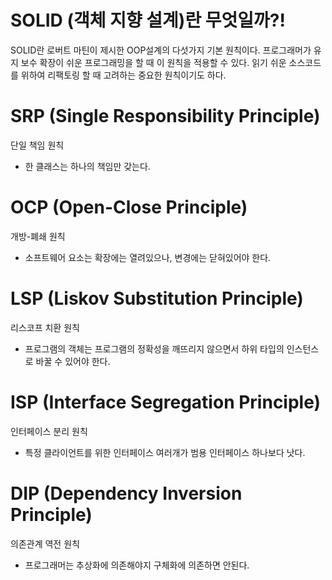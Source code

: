 # SOLID (객체 지향 설계)란 무엇일까?!

SOLID란 로버트 마틴이 제시한 OOP설계의 다섯가지 기본 원칙이다.
프로그래머가 유지 보수 확장이 쉬운 프로그래밍을 할 때 이 원칙을 적용할 수 있다.
읽기 쉬운 소스코드를 위하여 리팩토링 할 때 고려하는 중요한 원칙이기도 하다.

# SRP (Single Responsibility Principle)
단일 책임 원칙
- 한 클래스는 하나의 책임만 갖는다.

# OCP (Open-Close Principle)
개방-폐쇄 원칙
- 소프트웨어 요소는 확장에는 열려있으나, 변경에는 닫혀있어야 한다.

# LSP (Liskov Substitution Principle)
리스코프 치환 원칙
- 프로그램의 객체는 프로그램의 정확성을 깨뜨리지 않으면서
  하위 타입의 인스턴스로 바꿀 수 있어야 한다.

# ISP (Interface Segregation Principle)
인터페이스 분리 원칙
- 특정 클라이언트를 위한 인터페이스 여러개가
  범용 인터페이스 하나보다 낫다.

# DIP (Dependency Inversion Principle)
의존관계 역전 원칙
- 프로그래머는 추상화에 의존해야지 구체화에 의존하면 안된다.